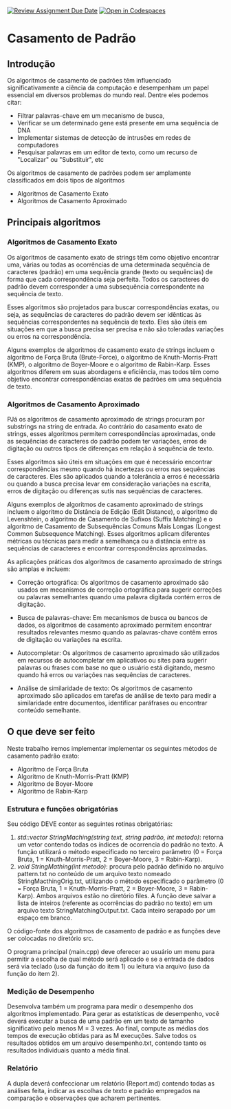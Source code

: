 [![Review Assignment Due Date](https://classroom.github.com/assets/deadline-readme-button-24ddc0f5d75046c5622901739e7c5dd533143b0c8e959d652212380cedb1ea36.svg)](https://classroom.github.com/a/E6UIgIey)
[![Open in Codespaces](https://classroom.github.com/assets/launch-codespace-7f7980b617ed060a017424585567c406b6ee15c891e84e1186181d67ecf80aa0.svg)](https://classroom.github.com/open-in-codespaces?assignment_repo_id=11361964)
# Casamento de Padrão

## Introdução 
Os algoritmos de casamento de padrões têm influenciado significativamente a ciência da computação e desempenham um papel essencial em diversos problemas do mundo real. 
Dentre eles podemos citar:
 - Filtrar palavras-chave em um mecanismo de busca,
 - Verificar se um determinado gene está presente em uma sequência de DNA
 - Implementar sistemas de detecção de intrusões em redes de computadores
 - Pesquisar palavras em um editor de texto, como um recurso de "Localizar" ou "Substituir", etc

Os algoritmos de casamento de padrões podem ser amplamente classificados em dois tipos de algoritmos
- Algoritmos de Casamento Exato
- Algoritmos de Casamento Aproximado

## Principais algoritmos

### Algoritmos de Casamento Exato 

Os algoritmos de casamento exato de strings têm como objetivo encontrar uma, várias ou todas as ocorrências de uma determinada sequência de caracteres (padrão) em uma sequência grande (texto ou sequências) de forma que cada correspondência seja perfeita. Todos os caracteres do padrão devem corresponder a uma subsequência correspondente na sequência de texto.

Esses algoritmos são projetados para buscar correspondências exatas, ou seja, as sequências de caracteres do padrão devem ser idênticas às sequências correspondentes na sequência de texto. Eles são úteis em situações em que a busca precisa ser precisa e não são toleradas variações ou erros na correspondência.

Alguns exemplos de algoritmos de casamento exato de strings incluem o algoritmo de Força Bruta (Brute-Force), o algoritmo de Knuth-Morris-Pratt (KMP), o algoritmo de Boyer-Moore e o algoritmo de Rabin-Karp. Esses algoritmos diferem em suas abordagens e eficiência, mas todos têm como objetivo encontrar correspondências exatas de padrões em uma sequência de texto.

### Algoritmos de Casamento Aproximado

PJá os algoritmos de casamento aproximado de strings procuram por substrings na string de entrada. Ao contrário do casamento exato de strings, esses algoritmos permitem correspondências aproximadas, onde as sequências de caracteres do padrão podem ter variações, erros de digitação ou outros tipos de diferenças em relação à sequência de texto.

Esses algoritmos são úteis em situações em que é necessário encontrar correspondências mesmo quando há incertezas ou erros nas sequências de caracteres. Eles são aplicados quando a tolerância a erros é necessária ou quando a busca precisa levar em consideração variações na escrita, erros de digitação ou diferenças sutis nas sequências de caracteres.

Alguns exemplos de algoritmos de casamento aproximado de strings incluem o algoritmo de Distância de Edição (Edit Distance), o algoritmo de Levenshtein, o algoritmo de Casamento de Sufixos (Suffix Matching) e o algoritmo de Casamento de Subsequências Comuns Mais Longas (Longest Common Subsequence Matching). Esses algoritmos aplicam diferentes métricas ou técnicas para medir a semelhança ou a distância entre as sequências de caracteres e encontrar correspondências aproximadas.

As aplicações práticas dos algoritmos de casamento aproximado de strings são amplas e incluem:

 - Correção ortográfica: Os algoritmos de casamento aproximado são usados em mecanismos de correção ortográfica para sugerir correções ou palavras semelhantes quando uma palavra digitada contém erros de digitação.

- Busca de palavras-chave: Em mecanismos de busca ou bancos de dados, os algoritmos de casamento aproximado permitem encontrar resultados relevantes mesmo quando as palavras-chave contêm erros de digitação ou variações na escrita.

- Autocompletar: Os algoritmos de casamento aproximado são utilizados em recursos de autocompletar em aplicativos ou sites para sugerir palavras ou frases com base no que o usuário está digitando, mesmo quando há erros ou variações nas sequências de caracteres.

- Análise de similaridade de texto: Os algoritmos de casamento aproximado são aplicados em tarefas de análise de texto para medir a similaridade entre documentos, identificar paráfrases ou encontrar conteúdo semelhante.

## O que deve ser feito

Neste trabalho iremos implementar implementar os seguintes métodos de casamento padrão exato:
 - Algoritmo de Força Bruta
 - Algoritmo de Knuth-Morris-Pratt (KMP)
 - Algoritmo de Boyer-Moore
 - Algoritmo de Rabin-Karp

### Estrutura e funções obrigatórias

Seu código DEVE conter as seguintes rotinas obrigatórias:
1. *std::vector<int> StringMaching(string text, string padrão, int metodo)*: retorna um vetor contendo todas os índices de ocorrencia do padrão no texto. A função utilizará o método especificado no terceiro parâmetro (0 = Força Bruta, 1 = Knuth-Morris-Pratt, 2 = Boyer-Moore, 3 = Rabin-Karp).
2. *void StringMathing(int metodo)*: procura pelo padrão definido no arquivo pattern.txt no conteúdo de um arquivo texto nomeado StringMacthingOrig.txt, utilizando o método especificado o parâmetro (0 = Força Bruta, 1 = Knuth-Morris-Pratt, 2 = Boyer-Moore, 3 = Rabin-Karp). Ambos arquivos estão no diretório files. A função deve salvar a lista de inteiros (referente as ocorrências do padrão no texto) em um arquivo texto StringMatchingOutput.txt. Cada inteiro serapado por um espaço em branco. 

O código-fonte dos algoritmos de casamento de padrão e as funções deve ser colocadas no diretório src.

O programa principal (main.cpp) deve oferecer ao usuário um menu para permitir a escolha de qual método será aplicado e se a entrada de dados será via teclado (uso da função do item 1) ou leitura via arquivo  (uso da função do item 2).

### Medição de Desempenho

Desenvolva também um programa para medir o desempenho dos algoritmos implementado. Para gerar as estatísticas de desempenho, você deverá executar a busca de uma padrão em um texto de tamanho significativo pelo menos M = 3 vezes. Ao final, compute as médias dos tempos de execução obtidas para as M execuções. Salve todos os resultados obtidos em um arquivo desempenho.txt, contendo tanto os resultados individuais quanto a média final.

### Relatório

A dupla deverá confeccionar um relatório (Report.md) contendo todas as análises feita, indicar as escolhas de texto e padrão empregados na comparação
e observações que acharem pertinentes. 





